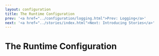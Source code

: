 ```yaml
---
layout: configuration
title: The Runtime Configuration
prev: '<a href="../configuration/logging.html">Prev: Logging</a>'
next: '<a href="../stories/index.html">Next: Introducing Stories</a>'
---
```


# The Runtime Configuration
